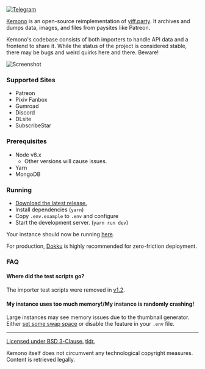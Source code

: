 [![Telegram](https://img.shields.io/badge/-telegram-blue)](https://t.me/kemonoparty)

[Kemono](https://kemono.party) is an open-source reimplementation of [yiff.party](https://yiff.party/). It archives and dumps data, images, and files from paysites like Patreon.

Kemono's codebase consists of both importers to handle API data and a frontend to share it. While the status of the project is considered stable, there may be bugs and weird quirks here and there. Beware!

![Screenshot](md/screenshot.jpg)

### Supported Sites
- Patreon
- Pixiv Fanbox
- Gumroad
- Discord
- DLsite
- SubscribeStar

### Prerequisites
- Node v8.x
  - Other versions will cause issues.
- Yarn
- MongoDB

### Running
- [Download the latest release.](https://github.com/OpenYiff/Kemono/releases/latest)
- Install dependencies (`yarn`)
- Copy `.env.example` to `.env` and configure
- Start the development server. (`yarn run dev`) 

Your instance should now be running [here](http://localhost:8000).

For production, [Dokku](http://dokku.viewdocs.io/dokku/) is highly recommended for zero-friction deployment.

### FAQ
#### Where did the test scripts go?
The importer test scripts were removed in [v1.2](https://github.com/OpenYiff/Kemono/releases/tag/v1.2).
#### My instance uses too much memory!/My instance is randomly crashing!
Large instances may see memory issues due to the thumbnail generator. Either [set some swap space](https://www.digitalocean.com/community/tutorials/how-to-add-swap-space-on-ubuntu-16-04) or disable the feature in your `.env` file.

---

[Licensed under BSD 3-Clause.](/LICENSE) [tldr.](https://www.tldrlegal.com/l/bsd3)

Kemono itself does not circumvent any technological copyright measures. Content is retrieved legally.

